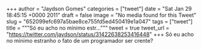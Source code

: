 
+++
author = "Jaydson Gomes"
categories = ["tweet"]
date = "Sat Jan 29 18:45:15 +0000 2011"
draft = false
image = "No media found for this Tweet"
slug = "652099efc697a5bae8ce755fd5ed450419e1a047"
tags = ["tweet"]
title = """Só eu acho no mínimo estr..."""
tweet = true
tweet_url = "https://twitter.com/jaydson/status/31422638253416448"
+++
Só eu acho no mínimo estranho o fato de um programador ser crente?
